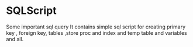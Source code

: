 # SQLScript
Some important sql query
It contains simple sql script for creating primary key , foreign key, tables ,store proc and index and temp table and variables and all.

